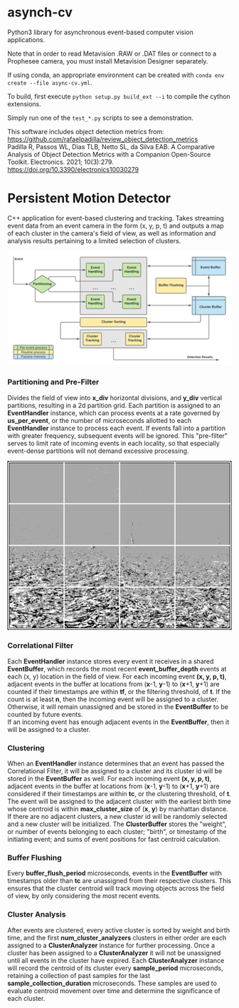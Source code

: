 # asynch-cv
Python3 library for asynchronous event-based computer vision applications.  

Note that in order to read Metavision .RAW or .DAT files or connect to a Prophesee camera, you must install Metavision Designer separately.

If using conda, an appropriate environment can be created with `conda env create --file async-cv.yml`.

To build, first execute `python setup.py build_ext --i` to compile the cython extensions.

Simply run one of the `test_*.py` scripts to see a demonstration.  

This software includes object detection metrics from:  
https://github.com/rafaelpadilla/review_object_detection_metrics  
Padilla R, Passos WL, Dias TLB, Netto SL, da Silva EAB. A Comparative Analysis of Object Detection Metrics with a Companion Open-Source Toolkit. Electronics. 2021; 10(3):279. https://doi.org/10.3390/electronics10030279

# Persistent Motion Detector
C++ application for event-based clustering and tracking. Takes streaming event data from an event camera in the form (x, y, p, t) and outputs a map of each cluster in the camera's field of view, as well as information and analysis results pertaining to a limited selection of clusters.

![](images/PersistentMotionDetector.png)

### Partitioning and Pre-Filter
Divides the field of view into **x_div** horizontal divisions, and **y_div** vertical partitions, resulting in a 2d partition grid. Each partition is assigned to an **EventHandler** instance, which can process events at a rate governed by **us_per_event**, or the number of microseconds allotted to each **EventHandler** instance to process each event. If events fall into a partition with greater frequency, subsequent events will be ignored. This "pre-filter" serves to limit rate of incoming events in each locality, so that especially event-dense partitions will not demand excessive processing.  

![](images/Partitioning.png)

### Correlational Filter
Each **EventHandler** instance stores every event it receives in a shared **EventBuffer**, which records the most recent **event_buffer_depth** events at each (x, y) location in the field of view. For each incoming event **(x, y, p, t)**, adjacent events in the buffer at locations from (**x**-1, **y**-1) to (**x**+1, **y**+1) are counted if their timestamps are within **tf**, or the filtering threshold, of **t**. If the count is at least **n**, then the incoming event will be assigned to a cluster. Otherwise, it will remain unassigned and be stored in the **EventBuffer** to be counted by future events.  
If an incoming event has enough adjacent events in the **EventBuffer**, then it will be assigned to a cluster.

### Clustering
When an **EventHandler** instance determines that an event has passed the Correlational Filter, it will be assigned to a cluster and its cluster id will be stored in the **EventBuffer** as well. For each incoming event **(x, y, p, t)**, adjacent events in the buffer at locations from (**x**-1, **y**-1) to (**x**+1, **y**+1) are considered if their timestamps are within **tc**, or the clustering threshold, of **t**. The event will be assigned to the adjacent cluster with the earliest birth time whose centroid is within **max_cluster_size** of (**x**, **y**) by manhattan distance. If there are no adjacent clusters, a new cluster id will be randomly selected and a new cluster will be initialized. The **ClusterBuffer** stores the "weight", or number of events belonging to each cluster; "birth", or timestamp of the initiating event; and sums of event positions for fast centroid calculation.

### Buffer Flushing
Every **buffer_flush_period** microseconds, events in the **EventBuffer** with timestamps older than **tc** are unassigned from their respective clusters. This ensures that the cluster centroid will track moving objects across the field of view, by only considering the most recent events.

### Cluster Analysis
After events are clustered, every active cluster is sorted by weight and birth time, and the first **num_cluster_analyzers** clusters in either order are each assigned to a **ClusterAnalyzer** instance for further processing. Once a cluster has been assigned to a **ClusterAnalyzer** it will not be unassigned until all events in the cluster have expired. Each **ClusterAnalyzer** instance will record the centroid of its cluster every **sample_period** microseconds, retaining a collection of past samples for the last **sample_collection_duration** microseconds. These samples are used to evaluate centroid movement over time and determine the significance of each cluster.
